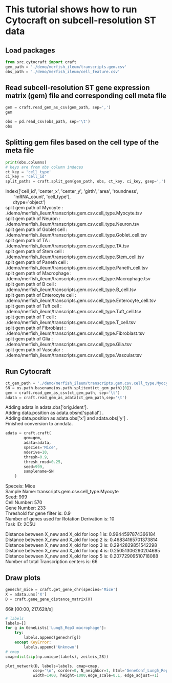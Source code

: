 # This tutorial shows how to run Cytocraft on subcell-resolution ST data

## Load packages

```python
from src.cytocraft import craft
gem_path = './demo/merfish_ileum/transcripts.gem.csv'
obs_path = './demo/merfish_ileum/cell_feature.csv'
```

## Read subcell-resolution ST gene expression matrix (gem) file and corresponding cell meta file

```python
gem = craft.read_gem_as_csv(gem_path, sep=',')
gem
```

```python
obs = pd.read_csv(obs_path, sep='\t')
obs
```

## Splitting gem files based on the cell type of the meta file

```python
print(obs.columns)
# keys are from obs column indeces
ct_key = 'cell_type'
ci_key = 'cell_id'
split_paths = craft.split_gem(gem_path, obs, ct_key, ci_key, gsep=',')
```


Index(['cell_id', 'center_x', 'center_y', 'girth', 'area', 'roundness',\
&nbsp;&nbsp;&nbsp;&nbsp;&nbsp;&nbsp;&nbsp;'mRNA_count', 'cell_type'],\
&nbsp;&nbsp;&nbsp;&nbsp;&nbsp;&nbsp;dtype='object')\
split gem path of Myocyte : ./demo/merfish_ileum/transcripts.gem.csv.cell_type.Myocyte.tsv\
split gem path of Neuron : ./demo/merfish_ileum/transcripts.gem.csv.cell_type.Neuron.tsv\
split gem path of Goblet cell : ./demo/merfish_ileum/transcripts.gem.csv.cell_type.Goblet_cell.tsv\
split gem path of TA : ./demo/merfish_ileum/transcripts.gem.csv.cell_type.TA.tsv\
split gem path of Stem cell : ./demo/merfish_ileum/transcripts.gem.csv.cell_type.Stem_cell.tsv\
split gem path of Paneth cell : ./demo/merfish_ileum/transcripts.gem.csv.cell_type.Paneth_cell.tsv\
split gem path of Macrophage : ./demo/merfish_ileum/transcripts.gem.csv.cell_type.Macrophage.tsv\
split gem path of B cell : ./demo/merfish_ileum/transcripts.gem.csv.cell_type.B_cell.tsv\
split gem path of Enterocyte cell : ./demo/merfish_ileum/transcripts.gem.csv.cell_type.Enterocyte_cell.tsv\
split gem path of Tuft cell : ./demo/merfish_ileum/transcripts.gem.csv.cell_type.Tuft_cell.tsv\
split gem path of T cell : ./demo/merfish_ileum/transcripts.gem.csv.cell_type.T_cell.tsv\
split gem path of Fibroblast : ./demo/merfish_ileum/transcripts.gem.csv.cell_type.Fibroblast.tsv\
split gem path of Glia : ./demo/merfish_ileum/transcripts.gem.csv.cell_type.Glia.tsv\
split gem path of Vascular : ./demo/merfish_ileum/transcripts.gem.csv.cell_type.Vascular.tsv


## Run Cytocraft

```python
ct_gem_path = './demo/merfish_ileum/transcripts.gem.csv.cell_type.Myocyte.tsv'
SN = os.path.basename(os.path.splitext(ct_gem_path)[0])
gem = craft.read_gem_as_csv(ct_gem_path, sep='\t')
adata = craft.read_gem_as_adata(ct_gem_path,sep='\t')
```

Adding adata in adata.obs['orig.ident'].\
Adding data.position as adata.obsm['spatial'] .\
Adding data.position as adata.obs['x'] and adata.obs['y'] .\
Finished conversion to anndata.


```python
adata = craft.craft(
        gem=gem,
        adata=adata,
        species='Mice',
        nderive=10,
        thresh=0.9,
        thresh_rmsd=0.25,
        seed=999,
        samplename=SN
    )
```

Speceis: Mice\
Sample Name: transcripts.gem.csv.cell_type.Myocyte\
Seed: 999\
Cell Number: 570\
Gene Number: 233\
Threshold for gene filter is: 0.9\
Number of genes used for Rotation Derivation is: 10\
Task ID: 2C5U

Distance between X_new and X_old for loop 1 is: 0.9944597874366184\
Distance between X_new and X_old for loop 2 is: 0.46834165701373814\
Distance between X_new and X_old for loop 3 is: 0.2942829851542298\
Distance between X_new and X_old for loop 4 is: 0.25051306290204695\
Distance between X_new and X_old for loop 5 is: 0.20772909510718088\
Number of total Transcription centers is: 66

## Draw plots

```python
genechr_mice = craft.get_gene_chr(species='Mice')
X = adata.uns['X']
D = craft.gene_gene_distance_matrix(X)
```

66it [00:00, 217.62it/s]

```python
# labels
labels=[]
for g in GeneLists['Lung5_Rep3 macrophage']:
    try:
        labels.append(genechr[g])
    except KeyError:
        labels.append('Unknown')
# cmap
cmap=dict(zip(np.unique(labels), zeileis_28))
```

```python
plot_network(D, labels=labels, cmap=cmap, 
            csep='\n', corder=0, N_neighbor=1, html='GeneConf_Lung5_Rep3_macrophage.html', 
            width=1400, height=1000,edge_scale=0.1, edge_adjust=+1)
```